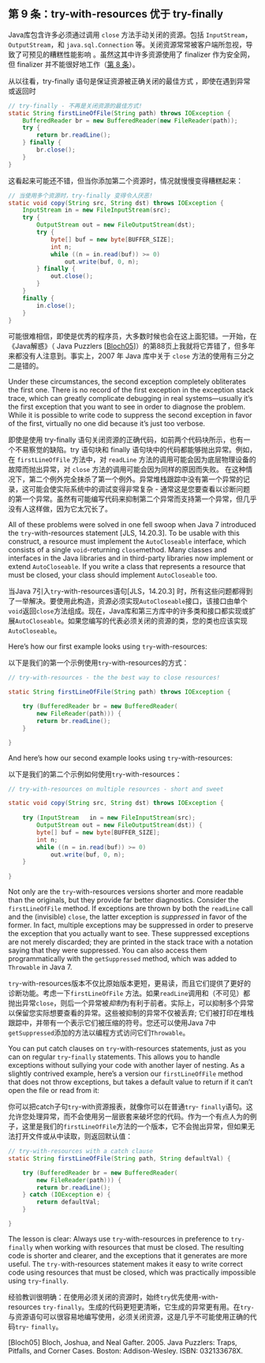 ## 第 9 条：try-with-resources 优于 try-finally

Java库包含许多必须通过调用 `close` 方法手动关闭的资源。包括 `InputStream`，`OutputStream`，和 `java.sql.Connection` 等。关闭资源常常被客户端所忽视，导致了可预见的糟糕性能影响 。虽然这其中许多资源使用了 finalizer 作为安全网，但 finalizer 并不能很好地工作（[第 8 条][item8]）。

从以往看，try-finally 语句是保证资源被正确关闭的最佳方式 ，即使在遇到异常或返回时

```java
// try-finally - 不再是关闭资源的最佳方式!
static String firstLineOfFile(String path) throws IOException {
    BufferedReader br = new BufferedReader(new FileReader(path));
    try {
        return br.readLine();
    } finally {
        br.close();
    }
}
```

这看起来可能还不错，但当你添加第二个资源时，情况就慢慢变得糟糕起来： 

```java
// 当使用多个资源时，try-finally 变得令人厌恶!
static void copy(String src, String dst) throws IOException {
    InputStream in = new FileInputStream(src);
    try {
        OutputStream out = new FileOutputStream(dst);
        try {
            byte[] buf = new byte[BUFFER_SIZE];
            int n;
            while ((n = in.read(buf)) >= 0)
                out.write(buf, 0, n);
        } finally {
            out.close();
        }
    }
    finally {
        in.close();
    }
}
```

可能很难相信，即使是优秀的程序员，大多数时候也会在这上面犯错。一开始，在《Java解惑》（ Java Puzzlers [[Bloch05](#Bloch05)]）的第88页上我就将它弄错了，但多年来都没有人注意到。事实上，2007 年 Java 库中关于 `close` 方法的使用有三分之二是错的。

Under these circumstances, the second exception completely obliterates the first one. There is no record of the first exception in the exception stack trace, which can greatly complicate debugging in real systems—usually it’s the first exception that you want to see in order to diagnose the problem. While it is possible to write code to suppress the second exception in favor of the first, virtually no one did because it’s just too verbose.

即使是使用 try-finally 语句关闭资源的正确代码，如前两个代码块所示，也有一个不易察觉的缺陷。try 语句块和 finally 语句块中的代码都能够抛出异常。例如，在 `firstLineOfFile` 方法中，对 `readLine` 方法的调用可能会因为底层物理设备的故障而抛出异常，对 `close` 方法的调用可能会因为同样的原因而失败。 在这种情况下，第二个例外完全抹杀了第一个例外。异常堆栈跟踪中没有第一个异常的记录，这可能会使实际系统中的调试变得非常复杂 - 通常这是您要查看以诊断问题的第一个异常。虽然有可能编写代码来抑制第二个异常而支持第一个异常，但几乎没有人这样做，因为它太冗长了。

All of these problems were solved in one fell swoop when Java 7 introduced the `try`-with-resources statement [JLS, 14.20.3]. To be usable with this construct, a resource must implement the `AutoCloseable` interface, which consists of a single `void`-returning `close`method. Many classes and interfaces in the Java libraries and in third-party libraries now implement or extend `AutoCloseable`. If you write a class that represents a resource that must be closed, your class should implement `AutoCloseable` too.

当Java 7引入`try`-with-resources语句[JLS，14.20.3] 时，所有这些问题都得到了一举解决。要使用此构造，资源必须实现`AutoCloseable`接口，该接口由单个`void`返回`close`方法组成。现在，Java库和第三方库中的许多类和接口都实现或扩展`AutoCloseable`。如果您编写的代表必须关闭的资源的类，您的类也应该实现`AutoCloseable`。

Here’s how our first example looks using `try`-with-resources: 

以下是我们的第一个示例使用`try`-with-resources的方式：

```java
// try-with-resources - the the best way to close resources!

static String firstLineOfFile(String path) throws IOException {

    try (BufferedReader br = new BufferedReader(
        new FileReader(path))) {
        return br.readLine();
    }

}
```

And here’s how our second example looks using `try`-with-resources: 

以下是我们的第二个示例如何使用`try`-with-resources： 

```java
// try-with-resources on multiple resources - short and sweet

static void copy(String src, String dst) throws IOException {
    
    try (InputStream   in = new FileInputStream(src);
        OutputStream out = new FileOutputStream(dst)) {
        byte[] buf = new byte[BUFFER_SIZE];
        int n;
        while ((n = in.read(buf)) >= 0)
            out.write(buf, 0, n);
    }
    
}
```

Not only are the `try`-with-resources versions shorter and more readable than the originals, but they provide far better diagnostics. Consider the `firstLineOfFile` method. If exceptions are thrown by both the `readLine` call and the (invisible) `close`, the latter exception is *suppressed* in favor of the former. In fact, multiple exceptions may be suppressed in order to preserve the exception that you actually want to see. These suppressed exceptions are not merely discarded; they are printed in the stack trace with a notation saying that they were suppressed. You can also access them programmatically with the `getSuppressed` method, which was added to `Throwable` in Java 7.

`try`-with-resources版本不仅比原始版本更短，更易读，而且它们提供了更好的诊断功能。考虑一下`firstLineOfFile` 方法。如果`readLine`调用和（不可见）都抛出异常`close`，则后一个异常被*抑制*为有利于前者。实际上，可以抑制多个异常以保留您实际想要查看的异常。这些被抑制的异常不仅被丢弃; 它们被打印在堆栈跟踪中，并带有一个表示它们被压缩的符号。您还可以使用Java 7中`getSuppressed`添加的方法以编程方式访问它们`Throwable`。

You can put catch clauses on `try`-with-resources statements, just as you can on regular `try`-`finally` statements. This allows you to handle exceptions without sullying your code with another layer of nesting. As a slightly contrived example, here’s a version our `firstLineOfFile` method that does not throw exceptions, but takes a default value to return if it can’t open the file or read from it:

你可以把catch子句`try`-with资源报表，就像你可以在普通`try`- `finally`语句。这允许您处理异常，而不会使用另一层嵌套来破坏您的代码。作为一个有点人为的例子，这里是我们的`firstLineOfFile`方法的一个版本，它不会抛出异常，但如果无法打开文件或从中读取，则返回默认值：

```java
// try-with-resources with a catch clause
static String firstLineOfFile(String path, String defaultVal) {

    try (BufferedReader br = new BufferedReader(
        new FileReader(path))) {
        return br.readLine();
    } catch (IOException e) {
        return defaultVal;
    }

}
```

The lesson is clear: Always use `try`-with-resources in preference to `try-finally` when working with resources that must be closed. The resulting code is shorter and clearer, and the exceptions that it generates are more useful. The `try-`with-resources statement makes it easy to write correct code using resources that must be closed, which was practically impossible using `try`-`finally`. 

经验教训很明确：在使用必须关闭的资源时，始终`try`优先使用-with-resources `try-finally`。生成的代码更短更清晰，它生成的异常更有用。在`try-`与资源语句可以很容易地编写使用，必须关闭资源，这是几乎不可能使用正确的代码`try`- `finally`。 



<p id="Bloch05">[Bloch05] Bloch, Joshua, and Neal Gafter. 2005. Java Puzzlers: Traps, Pitfalls, and Corner Cases. 
Boston: Addison-Wesley.
ISBN: 032133678X.

[item8]: url	"在未来填入第 8 条的 url，否则无法进行跳转"